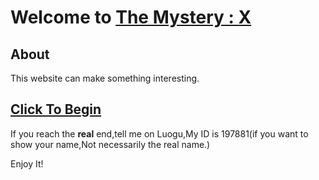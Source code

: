 # Welcome to [The Mystery : X](https://themysteryx.github.io/mystery/)

## About

This website can make something interesting.

## [Click To Begin](https://themysteryx.github.io/mystery/)

If you reach the 
**real**
end,tell me on Luogu,My ID is 197881(if you want to show your name,Not necessarily the real name.)

Enjoy It!
